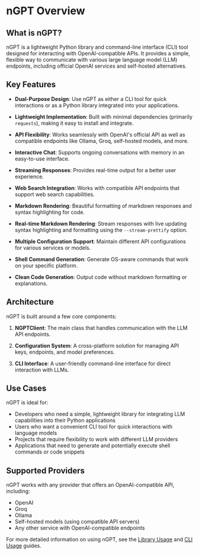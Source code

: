 # nGPT Overview

## What is nGPT?

nGPT is a lightweight Python library and command-line interface (CLI) tool designed for interacting with OpenAI-compatible APIs. It provides a simple, flexible way to communicate with various large language model (LLM) endpoints, including official OpenAI services and self-hosted alternatives.

## Key Features

- **Dual-Purpose Design**: Use nGPT as either a CLI tool for quick interactions or as a Python library integrated into your applications.

- **Lightweight Implementation**: Built with minimal dependencies (primarily `requests`), making it easy to install and integrate.

- **API Flexibility**: Works seamlessly with OpenAI's official API as well as compatible endpoints like Ollama, Groq, self-hosted models, and more.

- **Interactive Chat**: Supports ongoing conversations with memory in an easy-to-use interface.

- **Streaming Responses**: Provides real-time output for a better user experience.

- **Web Search Integration**: Works with compatible API endpoints that support web search capabilities.

- **Markdown Rendering**: Beautiful formatting of markdown responses and syntax highlighting for code.

- **Real-time Markdown Rendering**: Stream responses with live updating syntax highlighting and formatting using the `--stream-prettify` option.

- **Multiple Configuration Support**: Maintain different API configurations for various services or models.

- **Shell Command Generation**: Generate OS-aware commands that work on your specific platform.

- **Clean Code Generation**: Output code without markdown formatting or explanations.

## Architecture

nGPT is built around a few core components:

1. **NGPTClient**: The main class that handles communication with the LLM API endpoints.

2. **Configuration System**: A cross-platform solution for managing API keys, endpoints, and model preferences.

3. **CLI Interface**: A user-friendly command-line interface for direct interaction with LLMs.

## Use Cases

nGPT is ideal for:

- Developers who need a simple, lightweight library for integrating LLM capabilities into their Python applications
- Users who want a convenient CLI tool for quick interactions with language models
- Projects that require flexibility to work with different LLM providers
- Applications that need to generate and potentially execute shell commands or code snippets

## Supported Providers

nGPT works with any provider that offers an OpenAI-compatible API, including:

- OpenAI
- Groq
- Ollama
- Self-hosted models (using compatible API servers)
- Any other service with OpenAI-compatible endpoints

For more detailed information on using nGPT, see the [Library Usage](usage/library_usage.md) and [CLI Usage](usage/cli_usage.md) guides. 
